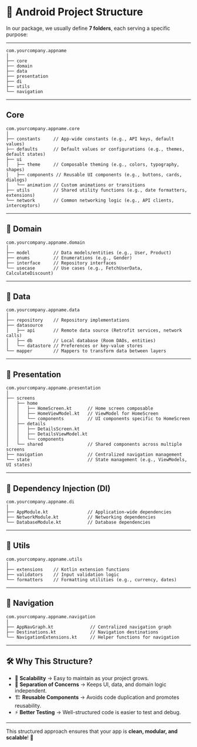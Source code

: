 
# 📂 Android Project Structure  

In our package, we usually define **7 folders**, each serving a specific purpose:  

---
```
com.yourcompany.appname
│
├── core
├── domain
├── data
├── presentation
├── di
├── utils
└── navigation

```

---

## **Core**  

```
com.yourcompany.appname.core
│
├── constants     // App-wide constants (e.g., API keys, default values)
├── defaults      // Default values or configurations (e.g., themes, default states)
├── ui
│   ├── theme     // Composable theming (e.g., colors, typography, shapes)
│   ├── components // Reusable UI components (e.g., buttons, cards, dialogs)
│   └── animation // Custom animations or transitions
├── utils         // Shared utility functions (e.g., date formatters, extensions)
└── network       // Common networking logic (e.g., API clients, interceptors)
```

---

## 📌 **Domain**  
```
com.yourcompany.appname.domain
│
├── model         // Data models/entities (e.g., User, Product)
├── enums         // Enumerations (e.g., Gender)
├── interface     // Repository interfaces
└── usecase       // Use cases (e.g., FetchUserData, CalculateDiscount)
```

---

## 📌 **Data**  
```
com.yourcompany.appname.data
│
├── repository    // Repository implementations
├── datasource
│   ├── api       // Remote data source (Retrofit services, network calls)
│   ├── db        // Local database (Room DAOs, entities)
│   └── datastore // Preferences or key-value stores
└── mapper        // Mappers to transform data between layers
```

---

## 📌 **Presentation**  
```
com.yourcompany.appname.presentation
│
├── screens
│   ├── home
│   │   ├── HomeScreen.kt      // Home screen composable
│   │   ├── HomeViewModel.kt   // ViewModel for HomeScreen
│   │   └── components         // UI components specific to HomeScreen
│   ├── details
│   │   ├── DetailsScreen.kt
│   │   ├── DetailsViewModel.kt
│   │   └── components
│   └── shared                 // Shared components across multiple screens
├── navigation                 // Centralized navigation management
└── state                      // State management (e.g., ViewModels, UI states)
```

---

## 📌 **Dependency Injection (DI)**  
```
com.yourcompany.appname.di
│
├── AppModule.kt               // Application-wide dependencies
├── NetworkModule.kt           // Networking dependencies
└── DatabaseModule.kt          // Database dependencies
```

---

## 📌 **Utils**  
```
com.yourcompany.appname.utils
│
├── extensions    // Kotlin extension functions
├── validators    // Input validation logic
└── formatters    // Formatting utilities (e.g., currency, dates)
```

---

## 📌 **Navigation**  
```
com.yourcompany.appname.navigation
│
├── AppNavGraph.kt              // Centralized navigation graph
├── Destinations.kt             // Navigation destinations
└── NavigationExtensions.kt     // Helper functions for navigation
```

---

## 🛠 **Why This Structure?**  
- 📂 **Scalability** → Easy to maintain as your project grows.  
- 🔗 **Separation of Concerns** → Keeps UI, data, and domain logic independent.  
- 🏗 **Reusable Components** → Avoids code duplication and promotes reusability.  
- ⚡ **Better Testing** → Well-structured code is easier to test and debug.  

---

This structured approach ensures that your app is **clean, modular, and scalable**! 🚀  
```  


